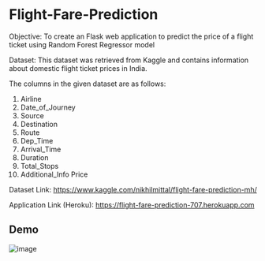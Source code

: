 # Flight-Fare-Prediction

Objective: To create an Flask web application to predict the price of a flight ticket using Random Forest Regressor model

Dataset: This dataset was retrieved from Kaggle and contains information about domestic flight ticket prices in India.

The columns in the given dataset are as follows:

1. Airline
2. Date_of_Journey
3. Source
4. Destination
5. Route
6. Dep_Time
7. Arrival_Time
8. Duration
9. Total_Stops
10. Additional_Info	Price

Dataset Link: https://www.kaggle.com/nikhilmittal/flight-fare-prediction-mh/

Application Link (Heroku): https://flight-fare-prediction-707.herokuapp.com

## Demo

![image](https://user-images.githubusercontent.com/43120890/117564783-095cd480-b06b-11eb-80b6-e621697711bc.png)




